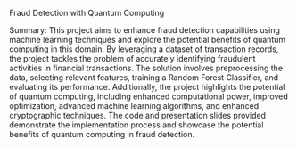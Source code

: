 Fraud Detection with Quantum Computing

Summary:
This project aims to enhance fraud detection capabilities using machine learning techniques and explore the potential benefits of quantum computing in this domain. By leveraging a dataset of transaction records, the project tackles the problem of accurately identifying fraudulent activities in financial transactions. The solution involves preprocessing the data, selecting relevant features, training a Random Forest Classifier, and evaluating its performance. Additionally, the project highlights the potential of quantum computing, including enhanced computational power, improved optimization, advanced machine learning algorithms, and enhanced cryptographic techniques. The code and presentation slides provided demonstrate the implementation process and showcase the potential benefits of quantum computing in fraud detection.

